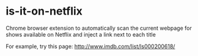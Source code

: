 # is-it-on-netflix
Chrome browser extension to automatically scan the current webpage for shows available on Netflix and inject a link next to each title

For example, try this page: http://www.imdb.com/list/ls000200618/
